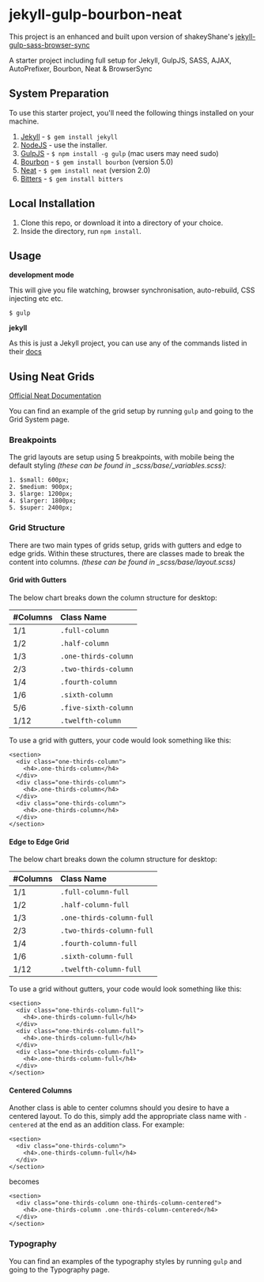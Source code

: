 # jekyll-gulp-bourbon-neat

This project is an enhanced and built upon version of shakeyShane's [jekyll-gulp-sass-browser-sync](https://github.com/shakyShane/jekyll-gulp-sass-browser-sync)

A starter project including full setup for Jekyll, GulpJS, SASS, AJAX, AutoPrefixer, Bourbon, Neat &amp; BrowserSync

## System Preparation

To use this starter project, you'll need the following things installed on your machine.

1. [Jekyll](http://jekyllrb.com/) - `$ gem install jekyll`
2. [NodeJS](http://nodejs.org) - use the installer.
3. [GulpJS](https://github.com/gulpjs/gulp) - `$ npm install -g gulp` (mac users may need sudo)
4. [Bourbon](https://github.com/thoughtbot/bourbon) - `$ gem install bourbon` (version 5.0)
5. [Neat](https://github.com/thoughtbot/neat) - `$ gem install neat` (version 2.0)
6. [Bitters](https://github.com/thoughtbot/bitters) - `$ gem install bitters`

## Local Installation

1. Clone this repo, or download it into a directory of your choice.
2. Inside the directory, run `npm install`.

## Usage

**development mode**

This will give you file watching, browser synchronisation, auto-rebuild, CSS injecting etc etc.

```shell
$ gulp
```

**jekyll**

As this is just a Jekyll project, you can use any of the commands listed in their [docs](http://jekyllrb.com/docs/usage/)

## Using Neat Grids

[Official Neat Documentation](http://neat.bourbon.io/docs/latest/)

You can find an example of the grid setup by running `gulp` and going to the Grid System page.

### Breakpoints

The grid layouts are setup using 5 breakpoints, with mobile being the default styling *(these can be found in _scss/base/_variables.scss)*:

```
1. $small: 600px;
2. $medium: 900px;
3. $large: 1200px;
4. $larger: 1800px;
5. $super: 2400px;
```

### Grid Structure

There are two main types of grids setup, grids with gutters and edge to edge grids. Within these structures, there are classes made to break the content into columns. *(these can be found in _scss/base/layout.scss)*

#### Grid with Gutters

The below chart breaks down the column structure for desktop:

| #Columns | Class Name       |
| :- | :--------------------- |
| 1/1  | `.full-column`       |
| 1/2  | `.half-column`       |
| 1/3  | `.one-thirds-column` |
| 2/3  | `.two-thirds-column` |
| 1/4  | `.fourth-column`     |
| 1/6  | `.sixth-column`      |
| 5/6  | `.five-sixth-column` |
| 1/12 | `.twelfth-column`    |



To use a grid with gutters, your code would look something like this:

```
<section>
  <div class="one-thirds-column">
    <h4>.one-thirds-column</h4>
  </div>
  <div class="one-thirds-column">
    <h4>.one-thirds-column</h4>
  </div>
  <div class="one-thirds-column">
    <h4>.one-thirds-column</h4>
  </div>
</section>
```

#### Edge to Edge Grid

The below chart breaks down the column structure for desktop:

| #Columns | Class Name            |
| :- | :-------------------------- |
| 1/1  | `.full-column-full`       |
| 1/2  | `.half-column-full`       |
| 1/3  | `.one-thirds-column-full` |
| 2/3  | `.two-thirds-column-full` |
| 1/4  | `.fourth-column-full`     |
| 1/6  | `.sixth-column-full`      |
| 1/12 | `.twelfth-column-full`    |

To use a grid without gutters, your code would look something like this:

```
<section>
  <div class="one-thirds-column-full">
    <h4>.one-thirds-column-full</h4>
  </div>
  <div class="one-thirds-column-full">
    <h4>.one-thirds-column-full</h4>
  </div>
  <div class="one-thirds-column-full">
    <h4>.one-thirds-column-full</h4>
  </div>
</section>
```

#### Centered Columns

Another class is able to center columns should you desire to have a centered layout. To do this, simply add the appropriate class name with `-centered` at the end as an addition class. For example:

```
<section>
  <div class="one-thirds-column">
    <h4>.one-thirds-column-full</h4>
  </div>
</section>
```

becomes

```
<section>
  <div class="one-thirds-column one-thirds-column-centered">
    <h4>.one-thirds-column .one-thirds-column-centered</h4>
  </div>
</section>
```

### Typography

You can find an examples of the typography styles by running `gulp` and going to the Typography page.
